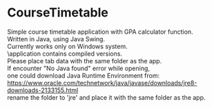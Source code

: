 # CourseTimetable
Simple course timetable application with GPA calculator function.\
Written in Java, using Java Swing.\
Currently works only on Windows system.\
\application contains compiled versions.\
Please place tab data with the same folder as the app.\
If encounter "No Java found" error while opening,\
one could download Java Runtime Environment from:\
https://www.oracle.com/technetwork/java/javase/downloads/jre8-downloads-2133155.html \
rename the folder to 'jre' and place it with the same folder as the app.
